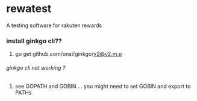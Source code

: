 # rewatest
A testing software for rakuten rewards


### install ginkgo cli?? 
1. go get github.com/onsi/ginkgo/v2@v2.m.p

###### ginkgo cli not working ?
1. see GOPATH and GOBIN ... you might need to set GOBIN and export to PATHs
